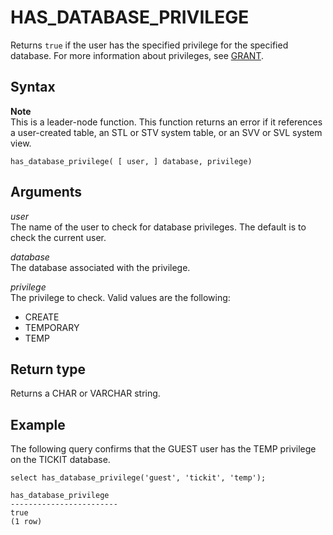 # HAS\_DATABASE\_PRIVILEGE<a name="r_HAS_DATABASE_PRIVILEGE"></a>

Returns `true` if the user has the specified privilege for the specified database\. For more information about privileges, see [GRANT](r_GRANT.md)\. 

## Syntax<a name="r_HAS_DATABASE_PRIVILEGE-synopsis"></a>

**Note**  
This is a leader\-node function\. This function returns an error if it references a user\-created table, an STL or STV system table, or an SVV or SVL system view\.

```
has_database_privilege( [ user, ] database, privilege)
```

## Arguments<a name="r_HAS_DATABASE_PRIVILEGE-arguments"></a>

 *user*   
The name of the user to check for database privileges\. The default is to check the current user\. 

 *database*   
The database associated with the privilege\. 

 *privilege*   
The privilege to check\. Valid values are the following:   
+ CREATE
+ TEMPORARY
+ TEMP

## Return type<a name="r_HAS_DATABASE_PRIVILEGE-return-type"></a>

Returns a CHAR or VARCHAR string\. 

## Example<a name="r_HAS_DATABASE_PRIVILEGE-example"></a>

The following query confirms that the GUEST user has the TEMP privilege on the TICKIT database\.

```
select has_database_privilege('guest', 'tickit', 'temp');

has_database_privilege
------------------------
true
(1 row)
```